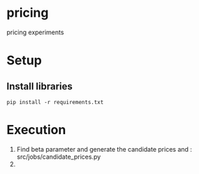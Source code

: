 # pricing
pricing experiments

# Setup

## Install libraries
```pip install -r requirements.txt```

# Execution
1. Find beta parameter and generate the candidate prices and : src/jobs/candidate_prices.py
2. 